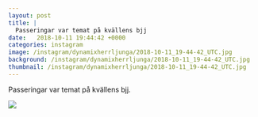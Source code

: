 ```yaml
---
layout: post
title: |
  Passeringar var temat på kvällens bjj
date:   2018-10-11 19:44:42 +0000
categories: instagram
image: /instagram/dynamixherrljunga/2018-10-11_19-44-42_UTC.jpg
background: /instagram/dynamixherrljunga/2018-10-11_19-44-42_UTC.jpg
thumbnail: /instagram/dynamixherrljunga/2018-10-11_19-44-42_UTC.jpg
---
```

Passeringar var temat på kvällens bjj.



<img src='/www-dynamix-herrljunga/instagram/dynamixherrljunga/2018-10-11_19-44-42_UTC.jpg' class='img-fluid' />
